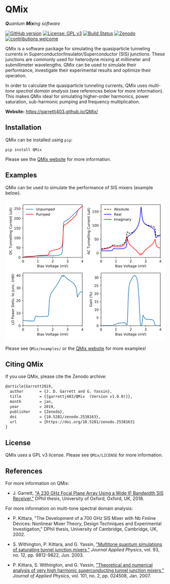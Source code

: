 # QMix

***Q**uantum* ***Mix**ing software*

[![GitHub version](https://badge.fury.io/gh/garrettj403%2FQMix.svg)](https://badge.fury.io/gh/garrettj403%2FQMix)
[![License: GPL v3](https://img.shields.io/badge/License-GPL%20v3-blue.svg)](https://www.gnu.org/licenses/gpl-3.0)
[![Build Status](https://travis-ci.org/garrettj403/QMix.svg?branch=master)](https://travis-ci.org/garrettj403/QMix)
[![Zenodo](https://zenodo.org/badge/DOI/10.5281/zenodo.2538163.svg)](https://doi.org/10.5281/zenodo.2538163)
[![contributions welcome](https://img.shields.io/badge/contributions-welcome-brightgreen.svg?style=flat)](https://github.com/garrettj403/QMix/blob/master/CONTRIBUTING.md)

QMix is a software package for simulating the quasiparticle tunneling currents in Superconductor/Insulator/Superconductor (SIS) junctions. These junctions are commonly used for heterodyne mixing at millimeter and submillimeter wavelengths. QMix can be used to simulate their performance, investigate their experimental results and optimize their operation.

In order to calculate the quasiparticle tunneling currents, QMix uses *multi-tone spectral domain analysis* (see references below for more information). This makes QMix ideal for simulating higher-order harmonics, power saturation, sub-harmonic pumping and frequency multiplication.

**Website:** https://garrettj403.github.io/QMix/

Installation
------------

QMix can be installed using ``pip``:

    pip install QMix

Please see the [QMix website](https://garrettj403.github.io/QMix/setup.html) for more information.

Examples
--------

QMix can be used to simulate the performance of SIS mixers (example below). 

![](example.png)

Please see ``QMix/examples/`` or the [QMix website](https://garrettj403.github.io/QMix/single-tone-simple.html) for more examples! 

Citing QMix
-----------

If you use QMix, please cite the Zenodo archive:

    @article{Garrett2019,
      author       = {J. D. Garrett and G. Yassin},
      title        = {{garrettj403/QMix  (Version v1.0.0)}},
      month        = jan,
      year         = 2019,
      publisher    = {Zenodo},
      doi          = {10.5281/zenodo.2538163},
      url          = {https://doi.org/10.5281/zenodo.2538163}
    }

License
-------

QMix uses a GPL v3 license. Please see ``QMix/LICENSE`` for more information.

References
----------

For more information on QMix:

- J. Garrett, ["A 230 GHz Focal Plane Array Using a Wide IF Bandwidth SIS Receiver,"](https://ora.ox.ac.uk/objects/uuid:d47fbf3b-1cf3-4e58-be97-767b9893066e) DPhil thesis, University of Oxford, Oxford, UK, 2018.

For more information on multi-tone spectral domain analysis: 

- P. Kittara, "The Development of a 700 GHz SIS Mixer with Nb Finline Devices: Nonlinear Mixer Theory, Design Techniques and Experimental Investigation," DPhil thesis, University of Cambridge, Cambridge, UK, 2002.

- S. Withington, P. Kittara, and G. Yassin, ["Multitone quantum simulations of saturating tunnel junction mixers,"](http://aip.scitation.org/doi/10.1063/1.1576515) *Journal Applied Physics*, vol. 93, no. 12, pp. 9812-9822, Jun. 2003.

- P. Kittara, S. Withington, and G. Yassin, ["Theoretical and numerical analysis of very high harmonic superconducting tunnel junction mixers,"](https://aip.scitation.org/doi/10.1063/1.2424407) *Journal of Applied Physics,* vol. 101, no. 2, pp. 024508, Jan. 2007.

